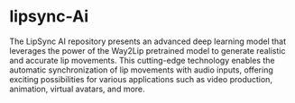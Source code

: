 # lipsync-Ai
The LipSync AI repository presents an advanced deep learning model that leverages the power of the Way2Lip pretrained model to generate realistic and accurate lip movements. This cutting-edge technology enables the automatic synchronization of lip movements with audio inputs, offering exciting possibilities for various applications such as video production, animation, virtual avatars, and more.
